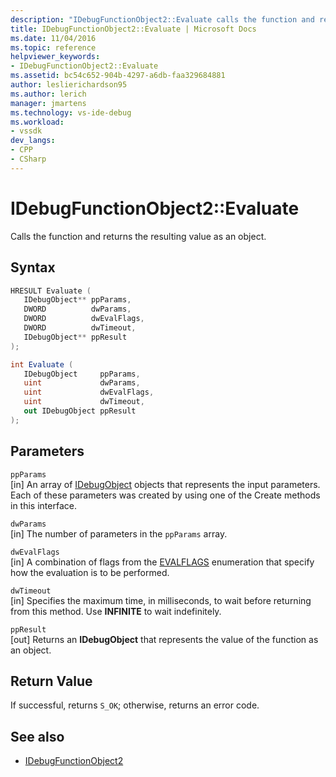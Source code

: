 ```yaml
---
description: "IDebugFunctionObject2::Evaluate calls the function and returns the resulting value as an object."
title: IDebugFunctionObject2::Evaluate | Microsoft Docs
ms.date: 11/04/2016
ms.topic: reference
helpviewer_keywords:
- IDebugFunctionObject2::Evaluate
ms.assetid: bc54c652-904b-4297-a6db-faa329684881
author: leslierichardson95
ms.author: lerich
manager: jmartens
ms.technology: vs-ide-debug
ms.workload:
- vssdk
dev_langs:
- CPP
- CSharp
---
```

# IDebugFunctionObject2::Evaluate
Calls the function and returns the resulting value as an object.

## Syntax

```cpp
HRESULT Evaluate (
   IDebugObject** ppParams,
   DWORD          dwParams,
   DWORD          dwEvalFlags,
   DWORD          dwTimeout,
   IDebugObject** ppResult
);
```

```csharp
int Evaluate (
   IDebugObject     ppParams,
   uint             dwParams,
   uint             dwEvalFlags,
   uint             dwTimeout,
   out IDebugObject ppResult
);
```

## Parameters
`ppParams`\
[in] An array of [IDebugObject](../../../extensibility/debugger/reference/idebugobject.md) objects that represents the input parameters. Each of these parameters was created by using one of the Create methods in this interface.

`dwParams`\
[in] The number of parameters in the `ppParams` array.

`dwEvalFlags`\
[in] A combination of flags from the [EVALFLAGS](../../../extensibility/debugger/reference/evalflags.md) enumeration that specify how the evaluation is to be performed.

`dwTimeout`\
[in] Specifies the maximum time, in milliseconds, to wait before returning from this method. Use **INFINITE** to wait indefinitely.

`ppResult`\
[out] Returns an **IDebugObject** that represents the value of the function as an object.

## Return Value
 If successful, returns `S_OK`; otherwise, returns an error code.

## See also
- [IDebugFunctionObject2](../../../extensibility/debugger/reference/idebugfunctionobject2.md)
